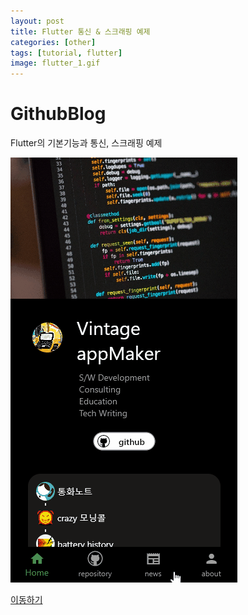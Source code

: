 ```yaml
---
layout: post
title: Flutter 통신 & 스크래핑 예제  
categories: [other]
tags: [tutorial, flutter]
image: flutter_1.gif
---
```




# GithubBlog

Flutter의 기본기능과 통신, 스크래핑 예제

![](https://github.com/VintageAppMaker/githubblog/raw/main/1.gif)

[이동하기](https://github.com/VintageAppMaker/githubblog)
